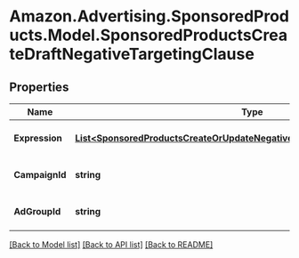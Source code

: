# Amazon.Advertising.SponsoredProducts.Model.SponsoredProductsCreateDraftNegativeTargetingClause

## Properties

Name | Type | Description | Notes
------------ | ------------- | ------------- | -------------
**Expression** | [**List&lt;SponsoredProductsCreateOrUpdateNegativeTargetingExpressionPredicate&gt;**](SponsoredProductsCreateOrUpdateNegativeTargetingExpressionPredicate.md) | The DraftNegativeTargeting expression. | 
**CampaignId** | **string** | The identifier of the campaign to which this target is associated. | 
**AdGroupId** | **string** | The identifier of the ad group to which this target is associated. | 

[[Back to Model list]](../README.md#documentation-for-models) [[Back to API list]](../README.md#documentation-for-api-endpoints) [[Back to README]](../README.md)

